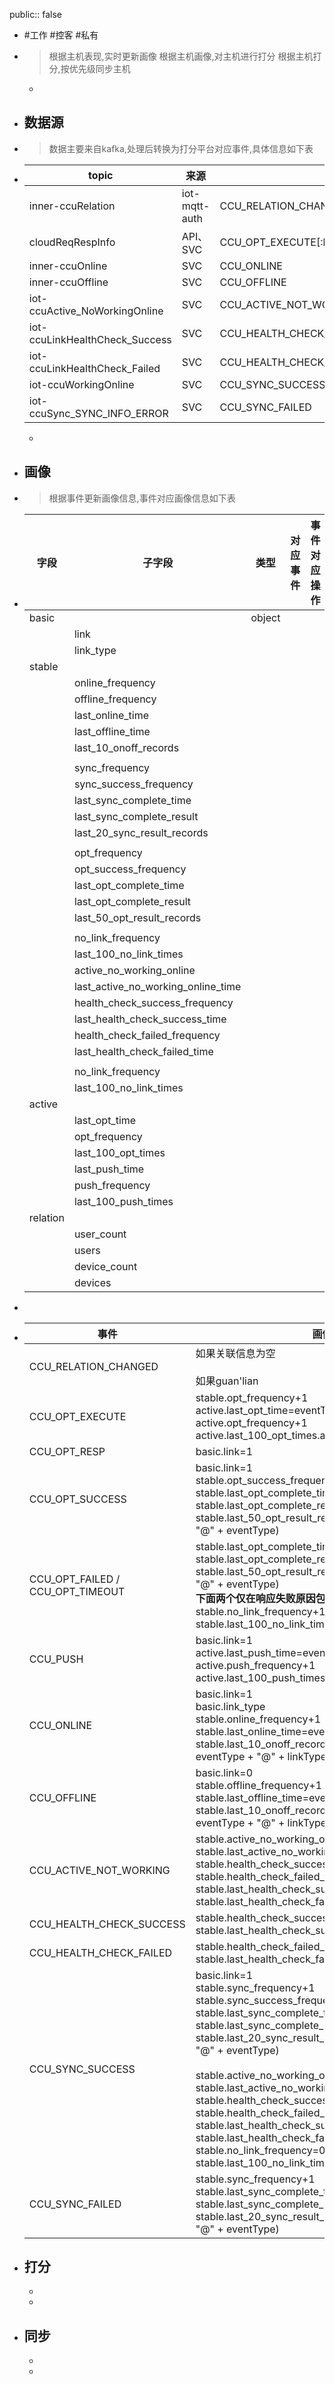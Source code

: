 public:: false

- #工作 #控客 #私有

- > 根据主机表现,实时更新画像
  根据主机画像,对主机进行打分
  根据主机打分,按优先级同步主机
	-
	
- ## 数据源

- > 数据主要来自kafka,处理后转换为打分平台对应事件,具体信息如下表

- |topic|来源|事件|
  |--|--|--|
  |inner-ccuRelation|iot-mqtt-auth|CCU_RELATION_CHANGED|
  |cloudReqRespInfo|API、SVC|CCU_OPT_EXECUTE[:br]CCU_OPT_RESP[:br]CCU_OPT_SUCCESS[:br]CCU_OPT_FAILED[:br]CCU_OPT_TIMEOUT|
  |inner-ccuOnline|SVC|CCU_ONLINE|
  |inner-ccuOffline|SVC|CCU_OFFLINE|
  |iot-ccuActive_NoWorkingOnline|SVC|CCU_ACTIVE_NOT_WORKING|
  |iot-ccuLinkHealthCheck_Success|SVC|CCU_HEALTH_CHECK_SUCCESS|
  |iot-ccuLinkHealthCheck_Failed|SVC|CCU_HEALTH_CHECK_FAILED|
  |iot-ccuWorkingOnline|SVC|CCU_SYNC_SUCCESS|
  |iot-ccuSync_SYNC_INFO_ERROR|SVC|CCU_SYNC_FAILED|
  -
  
- ## 画像

- > 根据事件更新画像信息,事件对应画像信息如下表

- | 字段     | 子字段                             | 类型   | 对应事件 | 事件对应操作 |
  | -------- | ---------------------------------- | ------ | -------- | ------------ |
  | basic    |                                    | object |          |              |
  |          | link                               |        |          |              |
  |          | link_type                          |        |          |              |
  | stable   |                                    |        |          |              |
  |          | online_frequency                   |        |          |              |
  |          | offline_frequency                  |        |          |              |
  |          | last_online_time                   |        |          |              |
  |          | last_offline_time                  |        |          |              |
  |          | last_10_onoff_records              |        |          |              |
  |          |                                    |        |          |              |
  |          | sync_frequency                     |        |          |              |
  |          | sync_success_frequency             |        |          |              |
  |          | last_sync_complete_time            |        |          |              |
  |          | last_sync_complete_result          |        |          |              |
  |          | last_20_sync_result_records        |        |          |              |
  |          |                                    |        |          |              |
  |          | opt_frequency                      |        |          |              |
  |          | opt_success_frequency              |        |          |              |
  |          | last_opt_complete_time             |        |          |              |
  |          | last_opt_complete_result           |        |          |              |
  |          | last_50_opt_result_records         |        |          |              |
  |          |                                    |        |          |              |
  |          | no_link_frequency                  |        |          |              |
  |          | last_100_no_link_times             |        |          |              |
  |          | active_no_working_online           |        |          |              |
  |          | last_active_no_working_online_time |        |          |              |
  |          | health_check_success_frequency     |        |          |              |
  |          | last_health_check_success_time     |        |          |              |
  |          | health_check_failed_frequency      |        |          |              |
  |          | last_health_check_failed_time      |        |          |              |
  |          |                                    |        |          |              |
  |          | no_link_frequency                  |        |          |              |
  |          | last_100_no_link_times             |        |          |              |
  | active   |                                    |        |          |              |
  |          | last_opt_time                      |        |          |              |
  |          | opt_frequency                      |        |          |              |
  |          | last_100_opt_times                 |        |          |              |
  |          | last_push_time                     |        |          |              |
  |          | push_frequency                     |        |          |              |
  |          | last_100_push_times                |        |          |              |
  | relation |                                    |        |          |              |
  |          | user_count                         |        |          |              |
  |          | users                              |        |          |              |
  |          | device_count                       |        |          |              |
  |          | devices                            |        |          |              |

- 

- |事件|画像|
  |----|----|
  |CCU_RELATION_CHANGED|如果关联信息为空<br /><br />如果guan'lian|
  |CCU_OPT_EXECUTE|stable.opt_frequency+1<br />active.last_opt_time=eventTime<br />active.opt_frequency+1<br />active.last_100_opt_times.add(eventTime)|
  |CCU_OPT_RESP|basic.link=1|
  |CCU_OPT_SUCCESS|basic.link=1<br />stable.opt_success_frequency+1<br />stable.last_opt_complete_time=eventTime<br />stable.last_opt_complete_result=eventType<br />stable.last_50_opt_result_records.add(eventTime + "@" + eventType)|
  |CCU_OPT_FAILED / CCU_OPT_TIMEOUT|stable.last_opt_complete_time=eventTime<br />stable.last_opt_complete_result=eventType<br />stable.last_50_opt_result_records.add(eventTime + "@" + eventType)<br />**下面两个仅在响应失败原因包含no link to时才变化**<br />stable.no_link_frequency+1<br />stable.last_100_no_link_times.add(eventTime)|
  |CCU_PUSH|basic.link=1<br />active.last_push_time=eventTime<br />active.push_frequency+1<br />active.last_100_push_times.add(eventTime)|
  |CCU_ONLINE|basic.link=1<br />basic.link_type<br />stable.online_frequency+1<br />stable.last_online_time=eventTime<br />stable.last_10_onoff_records.add(eventTime + "@" + eventType + "@" + linkType)|
  |CCU_OFFLINE|basic.link=0<br />stable.offline_frequency+1<br />stable.last_offline_time=eventTime<br />stable.last_10_onoff_records.add(eventTime + "@" + eventType + "@" + linkType)|
  |CCU_ACTIVE_NOT_WORKING|stable.active_no_working_online+1<br />stable.last_active_no_working_online_time=eventTime<br />stable.health_check_success_frequency=null<br />stable.health_check_failed_frequency=null<br />stable.last_health_check_success_time=null<br />stable.last_health_check_failed_time=null|
  |CCU_HEALTH_CHECK_SUCCESS|stable.health_check_success_frequency+1<br />stable.last_health_check_success_time=eventTime|
  |CCU_HEALTH_CHECK_FAILED|stable.health_check_failed_frequency+1<br />stable.last_health_check_failed_time=eventTime|
  |CCU_SYNC_SUCCESS|basic.link=1<br />stable.sync_frequency+1<br />stable.sync_success_frequency+1<br />stable.last_sync_complete_time=eventTime<br />stable.last_sync_complete_result=eventType<br />stable.last_20_sync_result_records.add(eventTime + "@" + eventType)<br /><br />stable.active_no_working_online=0<br />stable.last_active_no_working_online_time=null<br />stable.health_check_success_frequency=null<br />stable.health_check_failed_frequency=null<br />stable.last_health_check_success_time=null<br />stable.last_health_check_failed_time=null<br />stable.no_link_frequency=0<br />stable.last_100_no_link_times=[]|
  |CCU_SYNC_FAILED|stable.sync_frequency+1<br />stable.last_sync_complete_time=eventTime<br />stable.last_sync_complete_result=eventType<br />stable.last_20_sync_result_records.add(eventTime + "@" + eventType)|
- ## 打分
  -
  -
- ## 同步
  -
  -